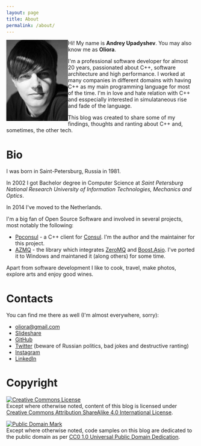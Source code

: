 ```yaml
---
layout: page
title: About
permalink: /about/
---
```


<img align="left" alt="Andrey Upadyshev photo" src="/img/myphoto.jpg"/>

Hi! My name is **Andrey Upadyshev**. You may also know me as **Oliora**.

I'm a professional software developer for almost 20 years, passionated about C++, software architecture and high performance.
I worked at many companies in different domains with having C++ as my main programming language for most of the time. I'm in love and hate relation with C++ and esspecially interested in simulataneous rise and fade of the language.

This blog was created to share some of my findings, thoughts and ranting about C++ and, sometimes, the other tech.

# Bio

I was born in Saint-Petersburg, Russia in 1981.

In 2002 I got Bachelor degree in Computer Science at *Saint Petersburg National Research University of Information Technologies, Mechanics and Optics*.

In 2014 I've moved to the Netherlands.

I'm a big fan of Open Source Software and involved in several projects, most notably the following:

- [Ppconsul](https://github.com/oliora/ppconsul) - a C++ client for [Consul](https://consul.io/). I'm the author and the maintainer for this project.
- [AZMQ](https://github.com/zeromq/azmq) - the library which integrates [ZeroMQ](http://zeromq.org/) and [Boost.Asio](http://www.boost.org/doc/libs/1_59_0/doc/html/boost_asio.html). I've ported it to Windows and maintaned it (along others) for some time.

Apart from software development I like to cook, travel, make photos, explore arts and enjoy good wines.

# Contacts

You can find me there as well (I'm almost everywhere, sorry):

- [oliora@gmail.com](mailto:oliora@gmail.com)
- [Slideshare](http://www.slideshare.net/oliora)
- [GitHub](https://github.com/oliora)
- [Twitter](https://twitter.com/oliora) (beware of Russian politics, bad jokes and destructive ranting)
- [Instagram](https://instagram.com/oliora/)
- [LinkedIn](https://www.linkedin.com/pub/andrey-upadyshev/59/497/321)

# Copyright

<a rel="license"
href="http://creativecommons.org/licenses/by-sa/4.0/"><img alt="Creative Commons License"
style="border-width:0" src="http://i.creativecommons.org/l/by-sa/4.0/88x31.png" /></a>
<br/>Except where otherwise noted, content of this blog is licensed under
<a rel="license" href="http://creativecommons.org/licenses/by-sa/4.0/">Creative
Commons Attribution ShareAlike 4.0 International License</a>.

<a rel="license"
href="http://creativecommons.org/publicdomain/mark/1.0/"> <img
src="http://i.creativecommons.org/p/mark/1.0/88x31.png" style="border-style:
none;" alt="Public Domain Mark" /> </a>
<br/>Except where otherwise noted, code samples on this blog are dedicated to the public domain as per <a rel="license" href="http://creativecommons.org/publicdomain/zero/1.0/">CC0 1.0 Universal Public Domain Dedication</a>.
